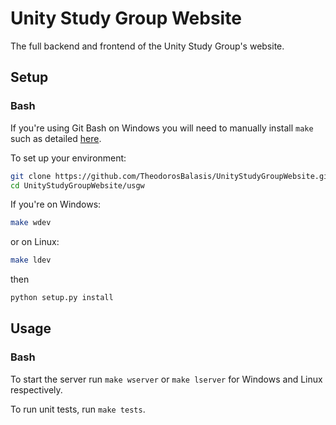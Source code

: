 # Unity Study Group Website

The full backend and frontend of the Unity Study Group's website.

## Setup

### Bash

If you're using Git Bash on Windows you will need to manually install `make` such as detailed [here](https://gist.github.com/evanwill/0207876c3243bbb6863e65ec5dc3f058).

To set up your environment:

```bash
git clone https://github.com/TheodorosBalasis/UnityStudyGroupWebsite.git
cd UnityStudyGroupWebsite/usgw
```

If you're on Windows:

```bash
make wdev
```

or on Linux:

```bash
make ldev
```

then

```bash
python setup.py install
```

## Usage

### Bash

To start the server run `make wserver` or `make lserver` for Windows and Linux respectively.

To run unit tests, run `make tests`.
